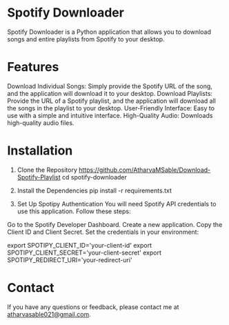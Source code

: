 # Spotify Downloader
Spotify Downloader is a Python application that allows you to download songs and entire playlists from Spotify to your desktop.

# Features
Download Individual Songs: Simply provide the Spotify URL of the song, and the application will download it to your desktop.
Download Playlists: Provide the URL of a Spotify playlist, and the application will download all the songs in the playlist to your desktop.
User-Friendly Interface: Easy to use with a simple and intuitive interface.
High-Quality Audio: Downloads high-quality audio files.

# Installation
1. Clone the Repository
https://github.com/AtharvaMSable/Download-Spotify-Playlist
cd spotify-downloader


2. Install the Dependencies
pip install -r requirements.txt


3. Set Up Spotipy Authentication
You will need Spotify API credentials to use this application. Follow these steps:

Go to the Spotify Developer Dashboard.
Create a new application.
Copy the Client ID and Client Secret.
Set the credentials in your environment:

export SPOTIPY_CLIENT_ID='your-client-id'
export SPOTIPY_CLIENT_SECRET='your-client-secret'
export SPOTIPY_REDIRECT_URI='your-redirect-uri'


# Contact
If you have any questions or feedback, please contact me at atharvasable021@gmail.com.

